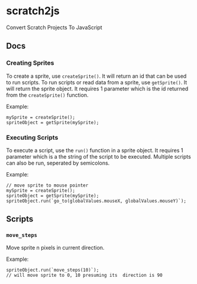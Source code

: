 
# scratch2js
Convert Scratch Projects To JavaScript

## Docs

### Creating Sprites

To create a sprite, use <code>createSprite()</code>. It will return an id that can be used to run scripts. To run scripts or read data from a sprite, use <code>getSprite()</code>. It will return the sprite object. It requires 1 parameter which is the id returned from the <code>createSprite()</code> function.

Example:
```
mySprite = createSprite();
spriteObject = getSprite(mySprite);
```

### Executing Scripts

To execute a script, use the `run()` function in a sprite object. It requires 1 parameter which is a the string of the script to be executed. Multiple scripts can also be run, seperated by semicolons.

Example:
```
// move sprite to mouse pointer
mySprite = createSprite();
spriteObject = getSprite(mySprite);
spriteObject.run(`go_to(globalValues.mouseX, globalValues.mouseY)`);
```

## Scripts

### `move_steps`
Move sprite n pixels in current direction.

Example:
```
spriteObject.run(`move_steps(10)`);
// will move sprite to 0, 10 presuming its  direction is 90
```


